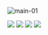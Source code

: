 ![main-01](https://user-images.githubusercontent.com/95726560/205064801-1148ccce-76df-491c-bbb3-af80b5dfeda0.jpg)

<img src="https://img.shields.io/badge/JavaScript-F7DF1E?style=flat-square&logo=JavaScript&logoColor=black"/>
<img src="https://img.shields.io/badge/CSS3-1572B6?style=flat-square&logo=CSS3&logoColor=black"/>
<img src="https://img.shields.io/badge/HTML5-E34F26?style=flat-square&logo=HTML5&logoColor=black"/>
<img src="https://img.shields.io/badge/Vue.js-4FC08D?style=flat-square&logo=Vue.js&logoColor=black"/>
